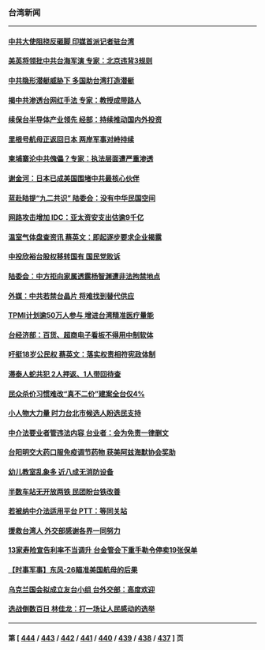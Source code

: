 ### 台湾新闻
---
#### [中共大使阻挠反砸脚 印媒首派记者驻台湾](../../pages/ncid1349361/n13805615.md) 
#### [美英将领批中共台海军演 专家：北京违背3规则](../../pages/ncid1349361/n13800444.md) 
#### [中共隐形潜艇威胁下 多国助台湾打造潜艇](../../pages/ncid1349361/n13805460.md) 
#### [揭中共渗透台网红手法 专家：教授成带路人](../../pages/ncid1349361/n13805355.md) 
#### [续保台半导体产业领先 经部：持续推动国内外投资](../../pages/ncid1349361/n13805307.md) 
#### [里根号航母正返回日本 两岸军事对峙持续](../../pages/ncid1349361/n13805423.md) 
#### [柬埔寨沦中共傀儡？专家：执法层面遭严重渗透](../../pages/ncid1349361/n13805394.md) 
#### [谢金河：日本已成美国围堵中共最核心伙伴](../../pages/ncid1349361/n13805139.md) 
#### [蓝赴陆提“九二共识” 陆委会：没有中华民国空间](../../pages/ncid1349361/n13805353.md) 
#### [网路攻击增加 IDC：亚太资安支出估逾9千亿](../../pages/ncid1349361/n13805391.md) 
#### [温室气体盘查资讯 蔡英文：即起逐步要求企业揭露](../../pages/ncid1349361/n13805396.md) 
#### [中投欣裕台股权移转国有 国民党败诉](../../pages/ncid1349361/n13805392.md) 
#### [陆委会：中方拒向家属透露杨智渊遭非法拘禁地点](../../pages/ncid1349361/n13805329.md) 
#### [外媒：中共若禁台晶片 将难找到替代供应](../../pages/ncid1349361/n13805390.md) 
#### [TPMI计划逾50万人参与 增进台湾精准医疗量能](../../pages/ncid1349361/n13805340.md) 
#### [台经济部：百货、超商电子看板不得用中制软体](../../pages/ncid1349361/n13805342.md) 
#### [吁挺18岁公民权 蔡英文：落实权责相符宪政体制](../../pages/ncid1349361/n13805361.md) 
#### [滞泰人蛇共犯 2人押返、1人带回待查](../../pages/ncid1349361/n13805376.md) 
#### [民众杀价习惯难改“真不二价”建案全台仅4%](../../pages/ncid1349361/n13805375.md) 
#### [小人物大力量 时力台北市候选人盼选民支持](../../pages/ncid1349361/n13805274.md) 
#### [中介法要业者管违法内容 台业者：会为免责一律删文](../../pages/ncid1349361/n13805343.md) 
#### [台阳明交大药口服免疫调节药物 获美阿兹海默协会奖助](../../pages/ncid1349361/n13805272.md) 
#### [幼儿教室乱象多 近八成无消防设备](../../pages/ncid1349361/n13805350.md) 
#### [半数车站无开放两铁 民团盼台铁改善](../../pages/ncid1349361/n13805346.md) 
#### [若被纳中介法适用平台 PTT：等同关站](../../pages/ncid1349361/n13805344.md) 
#### [援救台湾人 外交部感谢各界一同努力](../../pages/ncid1349361/n13805330.md) 
#### [13家寿险宣告利率不当调升 台金管会下重手勒令停卖19张保单](../../pages/ncid1349361/n13805267.md) 
#### [【时事军事】东风-26瞄准美国航母的后果](../../pages/ncid1349361/n13804655.md) 
#### [乌克兰国会拟成立友台小组 台外交部：高度欢迎](../../pages/ncid1349361/n13805268.md) 
#### [选战倒数百日 林佳龙：打一场让人民感动的选举](../../pages/ncid1349361/n13805275.md) 

---
#### 第 [ [444](./444.md) / [443](./443.md) / [442](./442.md) / [441](./441.md) / [440](./440.md) / [439](./439.md) / [438](./438.md) / [437](./437.md) ] 页
